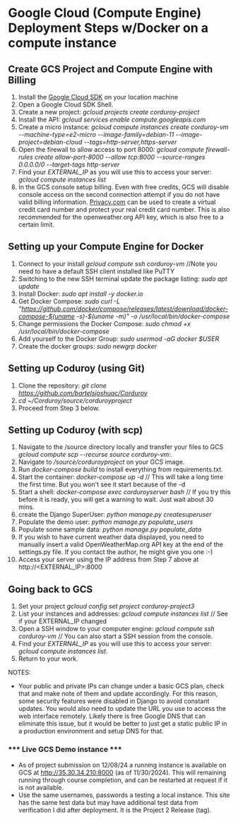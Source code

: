 # Google Cloud (Compute Engine) Deployment Steps w/Docker on a compute instance  

## Create GCS Project and Compute Engine with Billing  
1. Install the [Google Cloud SDK](https://cloud.google.com/sdk/?hl=en) on your location machine
2. Open a Google Cloud SDK Shell.  
3. Create a new project: *gcloud projects create corduroy-project*  
4. Install the API: *gcloud services enable compute.googleapis.com*  
5. Create a micro instance: *gcloud compute instances create corduroy-vm --machine-type=e2-micro  --image-family=debian-11 --image-project=debian-cloud --tags=http-server,https-server* 
6. Open the firewall to allow access to port 8000: *gcloud compute firewall-rules create allow-port-8000 --allow tcp:8000 --source-ranges 0.0.0.0/0 --target-tags http-server*  
7. Find your *EXTERNAL_IP* as you will use this to access your server: *gcloud compute instances list*  
8.  In the GCS console setup billing.  Even with free credits, GCS will disable console access on the second connection attempt if you do not have valid billing information.  [Privacy.com](https://privacy.com/) can be used to create a virtual credit card number and protect your real credit card number.  This is also recommended for the openweather.org API key, which is also free to a certain limit.

## Setting up your Compute Engine for Docker
1. Connect to your install *gcloud compute ssh corduroy-vm* //Note you need to have a default SSH client installed like PuTTY  
2. Switching to the new SSH terminal update the package listing: *sudo apt update*  
3. Install Docker: *sudo apt install -y docker.io*  
4. Get Docker Compose: *sudo curl -L "https://github.com/docker/compose/releases/latest/download/docker-compose-$(uname -s)-$(uname -m)" -o /usr/local/bin/docker-compose*  
5. Change permissions the Docker Compose: *sudo chmod +x /usr/local/bin/docker-compose*  
6. Add yourself to the Docker Group: *sudo usermod -aG docker $USER*  
7. Create the docker groups: *sudo newgrp docker*  

## Setting up Coduroy (using Git)
1. Clone the repository: *git clone https://github.com/bartelsjoshuac/Corduroy*  
2. *cd ~/Corduroy/source/corduroyproject*  
3. Proceed from Step 3 below.  

## Setting up Coduroy (with scp)
1. Navigate to the /source directory locally and transfer your files to GCS *gcloud compute scp --recurse source corduroy-vm:.* 
2. Navigate to */source/corduroyproject* on your GCS image.  
3. Run *docker-compose build* to install everything from requirements.txt.  
4. Start the container: *docker-compose up -d*  // This will take a long time the first time.  But you won't see it start because of the -d
5. Start a shell: *docker-compose exec corduroyserver bash*  // If you try this before it is ready, you will get a warning to wait.  Just wait about 30 mins.
6. create the Django SuperUser: *python manage.py createsuperuser*  
7. Populate the demo user: *python manage.py populate_users*  
8. Populate some sample data: *python manage.py populate_data* 
9. If you wish to have current weather data displayed, you need to manually insert a valid OpenWeatherMap.org API key at the end of the settings.py file.  If you contact the author, he might give you one :-)  
10. Access your server using the IP address from Step 7 above at http://<EXTERNAL_IP>:8000

## Going back to GCS  
1. Set your project *gcloud config set project corduroy-project3*  
2. List your instances and addresses: *gcloud compute instances list*  // See if your EXTERNAL_IP changed  
3. Open a SSH window to your computer engine: *gcloud compute ssh corduroy-vm* // You can also start a SSH session from the console.  
4. Find your *EXTERNAL_IP* as you will use this to access your server: *gcloud compute instances list*.  
5. Return to your work.  

NOTES:
- Your public and private IPs can change under a basic GCS plan, check that and make note of them and update accordingly.  For this reason, some security features were disabled in Django to avoid constant updates.  You would also need to update the URL you use to access the web interface remotely.  Likely there is free Google DNS that can eliminate this issue, but it would be better to just get a static public IP in a production environment and setup DNS for that.

### *** Live GCS Demo instance ***
 - As of project submission on 12/08/24 a running instance is available on GCS at http://35.30.34.210:8000 (as of 11/30/2024).  This will remaining running through course completion, and can be restarted at request if it is not available.  
 - Use the same usernames, passwords a testing a local instance.  This site has the same test data but may have additional test data from verification I did after deployment.  It is the Project 2 Release (tag).  



